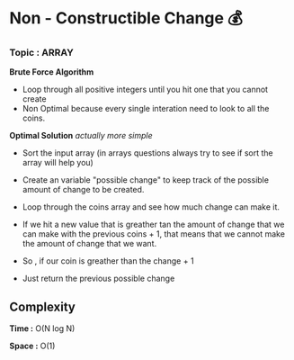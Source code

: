 # Non - Constructible Change :moneybag:

### Topic : ARRAY

**Brute Force Algorithm**
- Loop through all positive integers until you hit one that you cannot create
- Non Optimal because every single interation need to look to all the coins.

**Optimal Solution**
*actually more simple*

- Sort the input array (in arrays questions always try to see if sort the array will help you)
- Create an variable "possible change" to keep track of the possible amount of change to be created.
- Loop through the coins array and see how much change can make it.

- If we hit a new value that is greather tan the amount of change that we can make with the previous coins + 1, that means that we cannot make the amount of change that we want.

- So , if our coin is greather than the change + 1

- Just return the previous possible change

## Complexity
**Time :** O(N log N)

**Space :** O(1)